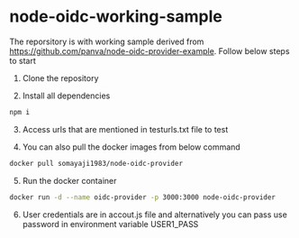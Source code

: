 # node-oidc-working-sample


The reporsitory is with working sample derived from https://github.com/panva/node-oidc-provider-example. Follow below steps to start

1) Clone the repository

2) Install all dependencies
```bash
npm i
```
3) Access urls that are mentioned in testurls.txt file to test 

4) You can also pull the docker images from below command
```bash
docker pull somayaji1983/node-oidc-provider
```

5) Run the docker container
```bash
docker run -d --name oidc-provider -p 3000:3000 node-oidc-provider
```
6) User credentials are in accout.js file and alternatively you can pass use password in environment variable USER1_PASS 